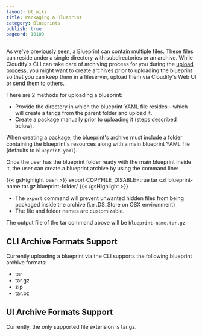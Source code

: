 ```yaml
---
layout: bt_wiki
title: Packaging a Blueprint
category: Blueprints
publish: true
pageord: 10100
---
```


As we've [previously seen](getting-started-write-blueprint.html#overview), a Blueprint can contain multiple files. These files can reside under a single directory with subdirectories or an archive. While Cloudify's CLI can take care of archiving process for you during the [upload process](getting-started-upload-blueprint.html), you might want to create archives prior to uploading the blueprint so that you can keep them in a fileserver, upload them via Cloudify's Web UI or send them to others.


There are 2 methods for uploading a blueprint:

* Provide the directory in which the blueprint YAML file resides - which will create a tar.gz from the parent folder and upload it.
* Create a package manually prior to uploading it (steps described below).


When creating a package, the blueprint's archive must include a folder containing the blueprint's resources along with a main blueprint YAML file (defaults to `blueprint.yaml`).

Once the user has the blueprint folder ready with the main blueprint inside it, the user can create a blueprint archive by using the command line:

{{< gsHighlight  bash  >}}
export COPYFILE_DISABLE=true
tar czf blueprint-name.tar.gz blueprint-folder/
{{< /gsHighlight >}}

* The `export` command will prevent unwanted hidden files from being packaged inside the archive (i.e .DS_Store on OSX environment)
* The file and folder names are customizable.

The output file of the tar command above will be `blueprint-name.tar.gz`.

## CLI Archive Formats Support

Currently uploading a blueprint via the CLI supports the following blueprint archive formats:

* tar
* tar.gz
* zip
* tar.bz

## UI Archive Formats Support

Currently, the only supported file extension is tar.gz.
